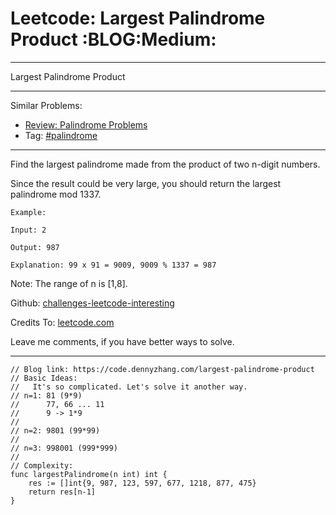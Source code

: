 # Leetcode: Largest Palindrome Product     :BLOG:Medium:


---

Largest Palindrome Product  

---

Similar Problems:  
-   [Review: Palindrome Problems](https://code.dennyzhang.com/review-palindrome)
-   Tag: [#palindrome](https://code.dennyzhang.com/tag/palindrome)

---

Find the largest palindrome made from the product of two n-digit numbers.  

Since the result could be very large, you should return the largest palindrome mod 1337.  

    Example:
    
    Input: 2
    
    Output: 987
    
    Explanation: 99 x 91 = 9009, 9009 % 1337 = 987

Note: The range of n is [1,8].  

Github: [challenges-leetcode-interesting](https://github.com/DennyZhang/challenges-leetcode-interesting/tree/master/largest-palindrome-product)  

Credits To: [leetcode.com](https://leetcode.com/problems/largest-palindrome-product/description/)  

Leave me comments, if you have better ways to solve.  

---

    // Blog link: https://code.dennyzhang.com/largest-palindrome-product
    // Basic Ideas:
    //   It's so complicated. Let's solve it another way.
    // n=1: 81 (9*9)
    //      77, 66 ... 11
    //      9 -> 1*9
    //
    // n=2: 9801 (99*99)
    //
    // n=3: 998001 (999*999)
    //
    // Complexity:
    func largestPalindrome(n int) int {
        res := []int{9, 987, 123, 597, 677, 1218, 877, 475}
        return res[n-1]
    }